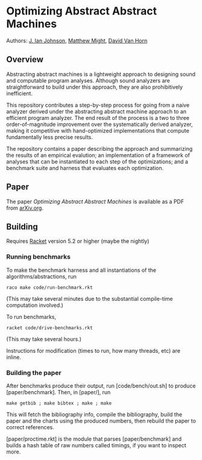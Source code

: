 Optimizing Abstract Abstract Machines
=====================================

Authors: [J. Ian Johnson](http://www.ccs.neu.edu/home/ianj/),
[Matthew Might](http://matt.might.net/), 
[David Van Horn](http://www.ccs.neu.edu/home/dvanhorn/)

Overview
--------

Abstracting abstract machines is a lightweight approach to designing
sound and computable program analyses. Although sound analyzers are
straightforward to build under this approach, they are also
prohibitively inefficient.

This repository contributes a step-by-step process for going from a
naive analyzer derived under the abstracting abstract machine approach
to an efficient program analyzer. The end result of the process is a
two to three order-of-magnitude improvement over the systematically
derived analyzer, making it competitive with hand-optimized
implementations that compute fundamentally less precise results.

The repository contains a paper describing the approach and
summarizing the results of an empirical evalution; an implementation
of a framework of analyses that can be instantiated to each step of
the optimizations; and a benchmark suite and harness that evaluates
each optimization.

Paper
-----

The paper _Optimizing Abstract Abstract Machines_ is available as a
PDF from [arXiv.org](http://arxiv.org/abs/1211.3722).

Building
--------

Requires [Racket](http://www.racket-lang.org/) version 5.2 or higher
(maybe the nightly)

### Running benchmarks

To make the benchmark harness and all instantiations of
the algorithms/abstractions, run

    raco make code/run-benchmark.rkt

(This may take several minutes due to the substantial compile-time
computation involved.)

To run benchmarks,

    racket code/drive-benchmarks.rkt

(This may take several hours.)

Instructions for modification (times to run, how many threads, etc)
are inline.

### Building the paper

After benchmarks produce their output, run [code/bench/out.sh] to
produce [paper/benchmark].  Then, in [paper/], run

    make getbib ; make bibtex ; make ; make

This will fetch the bibliography info, compile the bibliography, build
the paper and the charts using the produced numbers, then rebuild the
paper to correct references.

[paper/proctime.rkt] is the module that parses [paper/benchmark] and
builds a hash table of raw numbers called timings, if you want to
inspect more.